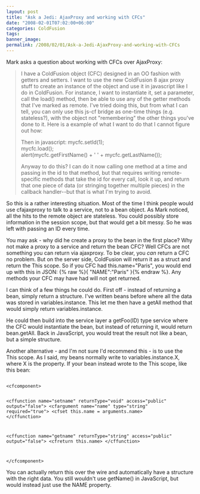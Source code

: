 ```yaml
---
layout: post
title: "Ask a Jedi: AjaxProxy and working with CFCs"
date: "2008-02-01T07:02:00+06:00"
categories: ColdFusion 
tags: 
banner_image: 
permalink: /2008/02/01/Ask-a-Jedi-AjaxProxy-and-working-with-CFCs
---
```


Mark asks a question about working with CFCs over AjaxProxy:

<blockquote>
<p>
I have a ColdFusion object (CFC) designed in an OO fashion with getters and setters. I want to use the new ColdFusion 8 ajax proxy stuff to create an instance of the object and use it in javascript like I do in ColdFusion. For instance, I want to instantiate it, set a parameter, call the load() method, then be able to use any of the getter methods that I've marked as remote. I've tried doing this, but from what I can tell, you can only use this js-cf bridge as one-time things (e.g. stateless?), with the object not "remembering" the other things you've done to it. Here is a example of what I want to do that I cannot figure out how:

<cfajaxproxy
cfc="path.to.mycfc" jsclassname="mycfc">

Then in javascript:
mycfc.setId(1);<br>
mycfc.load();<br>
alert(mycfc.getFirstName() + ' ' + mycfc.getLastName());<br>

Anyway to do this? I can do it now calling one method at a time and passing in the id to that method, but that requires writing remote-specific methods that take the id for every call, look it up, and return that one piece of data (or
stringing together multiple pieces) in the callback handler--but that is what I'm trying to avoid.
</p>
</blockquote>
<!--more-->
So this is a rather interesting situation. Most of the time I think people would use cfajaxproxy to talk to a service, not to a bean object. As Mark noticed, all the hits to the remote object are stateless. You could possibly store information in the session scope, but that would get a bit messy. So he was left with passing an ID every time. 

You may ask - why did he create a proxy to the bean in the first place? Why not make a proxy to a service and return the bean CFC? Well CFCs are not something you can return via ajaxproxy. To be clear, you <i>can</i> return a CFC no problem. But on the server side, ColdFusion will return it as a struct and return the This scope. So if you CFC had this.name="Paris", you would end up with this in JSON: {% raw %}{ "NAME":"Paris" }{% endraw %}. Any methods your CFC may have had will not get returned.

I can think of a few things he could do. First off - instead of returning a bean, simply return a structure. I've written beans before where all the data was stored in variables.instance. This let me then have a getAll method that would simply return variables.instance.

He could then build into the service layer a getFoo(ID) type service where the CFC would instantiate the bean, but instead of returning it, would return bean.getAll. Back in JavaScript, you would treat the result not like a bean, but a simple structure. 

Another alternative - and I'm not sure I'd recommend this - is to use the This scope. As I said, my beans normally write to variables.instance.X, where X is the property. If your bean instead wrote to the This scope, like this bean:

<code>
&lt;cfcomponent&gt;

&lt;cffunction name="setname" returnType="void" access="public" output="false"&gt;
	&lt;cfargument name="name" type="string" required="true"&gt;
	&lt;cfset this.name = arguments.name&gt;
&lt;/cffunction&gt;

&lt;cffunction name="getname" returnType="string" access="public" output="false"&gt;
	&lt;cfreturn this.name&gt;
&lt;/cffunction&gt;

&lt;/cfcomponent&gt;
</code>

You can actually return this over the wire and automatically have a structure with the right data. You still wouldn't use getName() in JavaScript, but would instead just use the NAME property.
